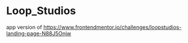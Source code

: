 # Loop_Studios

app version of https://www.frontendmentor.io/challenges/loopstudios-landing-page-N88J5Onjw
